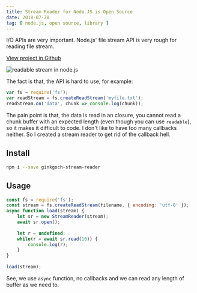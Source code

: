 ```yaml
---
title: Stream Reader for Node.JS is Open Source
date: 2018-07-28
tag: [ node.js, open source, library ]
---
```

I/O APIs are very important. Node.js' file stream API is very rough for reading file stream.
<!-- more --> 

[View project in Github](https://github.com/ginkgoch/node-stream-reader)

![readable stream in node.js](/blog/post-imgs/20180728/stream-in-node.jpeg)

The fact is that, the API is hard to use, for example:
```js
var fs = require('fs');
var readStream = fs.createReadStream('myfile.txt');
readStream.on('data', chunk => console.log(chunk));
```

The pain point is that, the data is read in an closure, you cannot read a chunk buffer with an expected length (even though you can use `readable`), so it makes it difficult to code. I don't like to have too many callbacks neither. So I created a stream reader to get rid of the callback hell.

## Install
```bash
npm i --save ginkgoch-stream-reader
```

## Usage
```js
const fs = require('fs');
const stream = fs.createReadStream(filename, { encoding: 'utf-8' });
async function load(stream) {
    let sr = new StreamReader(stream);
    await sr.open();
    
    let r = undefined;
    while(r = await sr.read(16)) {
        console.log(r);
    }
}
 
load(stream);
```

See, we use `async` function, no callbacks and we can read any length of buffer as we need to.

<!-- md _reference.md -->